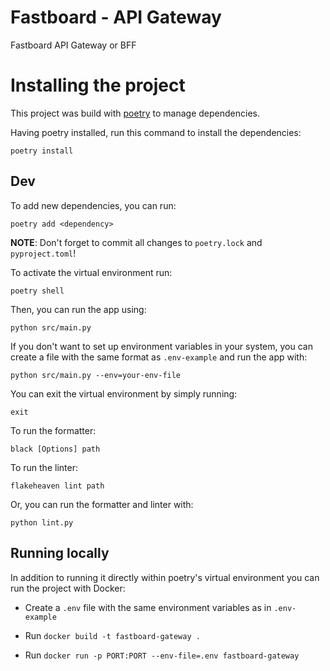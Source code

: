 # Fastboard - API Gateway
Fastboard API Gateway or BFF

# Installing the project

This project was build with [poetry](https://python-poetry.org/docs/) to manage dependencies.

Having poetry installed, run this command to install the dependencies:

```
poetry install
```

## Dev

To add new dependencies, you can run:

```
poetry add <dependency>
```

**NOTE**: Don't forget to commit all changes to `poetry.lock` and `pyproject.toml`! 

To activate the virtual environment run:

```
poetry shell
```

Then, you can run the app using:

```
python src/main.py
```

If you don't want to set up environment variables in your system, you can create a file with the same format as `.env-example` and run the app with:

```
python src/main.py --env=your-env-file
```

You can exit the virtual environment by simply running:

```
exit
```

To run the formatter:

```
black [Options] path
```

To run the linter:

```
flakeheaven lint path
```

Or, you can run the formatter and linter with:

```
python lint.py
```

## Running locally

In addition to running it directly within poetry's virtual environment you can run the project with Docker:

* Create a `.env` file with the same environment variables as in `.env-example`

* Run `docker build -t fastboard-gateway .`

* Run `docker run -p PORT:PORT --env-file=.env fastboard-gateway`